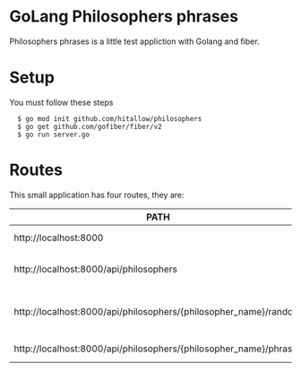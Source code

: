 # GoLang Philosophers phrases
Philosophers phrases is a little test appliction with Golang and fiber.

# Setup

You must follow these steps

```
  $ go mod init github.com/hitallow/philosophers 
  $ go get github.com/gofiber/fiber/v2
  $ go run server.go
```
# Routes
This small application has four routes, they are:

| PATH                                                              | Description                                      |
| ----------------------------------------------------------------- | ------------------------------------------------ |
| http://localhost:8000                                             | Test if app is running                           |
| http://localhost:8000/api/philosophers                            | Return a list of saved philosophers              |
| http://localhost:8000/api/philosophers/{philosopher_name}/random  | Get a random phrase of philosopher_name repassed |
| http://localhost:8000/api/philosophers/{philosopher_name}/phrases | Get all phrases of philosopher_name              |




